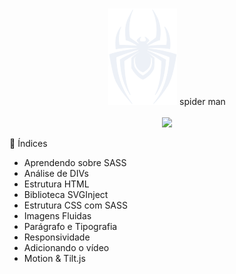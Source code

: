 <div align="center">
  <h1>  </h1>
  <img src="github/logo-spiderman.svg"> spider man </>
</div>
<br>
<div align="center">
  <img src="github/spiderman.gif" >
</div>

📝 Índices
- Aprendendo sobre SASS
- Análise de DIVs
- Estrutura HTML
- Biblioteca SVGInject
- Estrutura CSS com SASS
- Imagens Fluidas
- Parágrafo e Tipografia
- Responsividade
- Adicionando o vídeo
- Motion & Tilt.js
